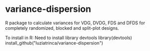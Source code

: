 # variance-dispersion
R package to calculate variances for VDG, DVDG, FDS and DFDS for completely randomized, blocked and split-plot designs.

To install in R:
Need to install library devtools
library(devtools)
install_github("luziatrinca/variance-dispersion")
